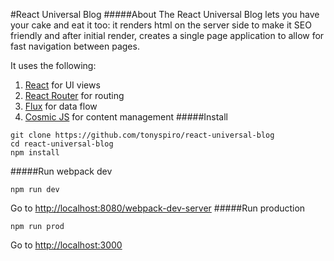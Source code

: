 #React Universal Blog
#####About
The React Universal Blog lets you have your cake and eat it too: it renders html on the server side to make it SEO friendly and after initial render, creates a single page application to allow for fast navigation between pages.

It uses the following:
<br>
1. [React](http://facebook.github.io/react/) for UI views<br>
2. [React Router](https://github.com/rackt/react-router) for routing<br>
3. [Flux](https://facebook.github.io/flux/) for data flow<br>
4. [Cosmic JS](https://cosmicjs.com) for content management
#####Install
```
git clone https://github.com/tonyspiro/react-universal-blog
cd react-universal-blog
npm install
```
#####Run webpack dev
```
npm run dev
```
Go to [http://localhost:8080/webpack-dev-server](http://localhost:8080/webpack-dev-server)
#####Run production
```
npm run prod
```
Go to [http://localhost:3000](http://localhost:3000)
